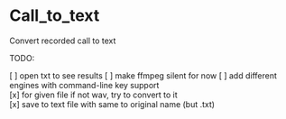 
# Call_to_text

Convert recorded call to text

TODO:

[ ] open txt to see results
[ ] make ffmpeg silent for now
[ ] add different engines with command-line key support  
[x] for given file if not wav, try to convert to it  
[x] save to text file with same to original name (but .txt)  
